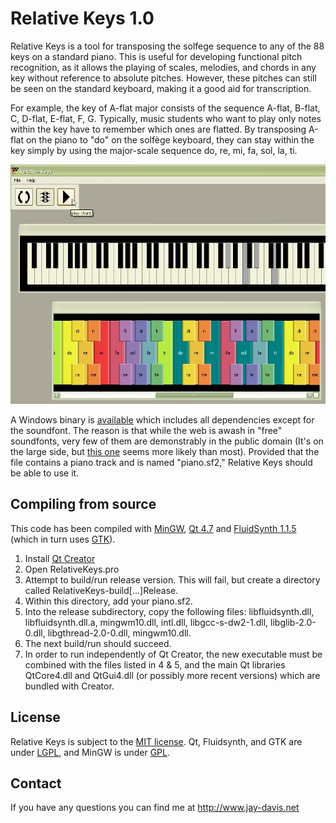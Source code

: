 # Relative Keys 1.0

Relative Keys is a tool for transposing the solfege sequence to any of the 88 keys on a standard piano. This is useful for developing functional pitch recognition, as it allows the playing of scales, melodies, and chords in any key without reference to absolute pitches. However, these pitches can still be seen on the standard keyboard, making it a good aid for transcription.

For example, the key of A-flat major consists of the sequence A-flat, B-flat, C, D-flat, E-flat, F, G. Typically, music students who want to play only notes within the key have to remember which ones are flatted. By transposing A-flat on the piano to "do" on the solfège keyboard, they can stay within the key simply by using the major-scale sequence do, re, mi, fa, sol, la, ti. 


[![demo](./relkeys_screenshot.jpg)](https://www.youtube.com/watch?v=c7HuMZUK-s8)


A Windows binary is [available](http://www.github.com/planarian/relative_keys_bin) which includes all dependencies except for the soundfont. The reason is that while the web is awash in "free" soundfonts, very few of them are demonstrably in the public domain (It's on the large side, but [this one](http://www.schristiancollins.com/generaluser.php) seems more likely than most). Provided that the file contains a piano track and is named "piano.sf2," Relative Keys should be able to use it.


## Compiling from source

This code has been compiled with [MinGW](http://www.mingw.org/), [Qt 4.7](http://www.qt.io/developers/) and [FluidSynth 1.1.5](http://www.fluidsynth.org/) (which in turn uses [GTK](http://www.gtk.org/)).

1. Install [Qt Creator](https://www.qt.io/download-open-source/#section-6)
2. Open RelativeKeys.pro
3. Attempt to build/run release version. This will fail, but create a directory called RelativeKeys-build[...]Release.
4. Within this directory, add your piano.sf2.
5. Into the release subdirectory, copy the following files: libfluidsynth.dll, libfluidsynth.dll.a, mingwm10.dll, intl.dll, libgcc-s-dw2-1.dll, libglib-2.0-0.dll, libgthread-2.0-0.dll, mingwm10.dll.
6. The next build/run should succeed.
7. In order to run independently of Qt Creator, the new executable must be combined with the files listed in 4 & 5, and the main Qt libraries QtCore4.dll and QtGui4.dll (or possibly more recent versions) which are bundled with Creator.


## License

Relative Keys is subject to the [MIT license](http://opensource.org/licenses/MIT). Qt, Fluidsynth, and GTK are under [LGPL](https://www.gnu.org/copyleft/lesser.html), and MinGW is under [GPL](https://gnu.org/licenses/gpl.html).


## Contact

If you have any questions you can find me at http://www.jay-davis.net


